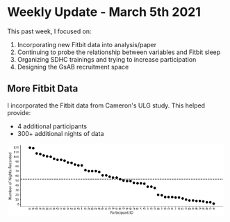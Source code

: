 # Weekly Update - March 5th 2021
This past week, I focused on:
1. Incorporating new Fitbit data into analysis/paper
2. Continuing to probe the relationship between variables and Fitbit sleep
3. Organizing SDHC trainings and trying to increase participation
4. Designing the GsAB recruitment space

## More Fitbit Data
I incorporated the Fitbit data from Cameron's ULG study. This helped provide:
* 4 additional participants
* 300+ additional nights of data

<img src=https://github.com/intelligent-environments-lab/utx000/blob/master/reports/figures/fitbit_summary/fitbit-number_nights_recorded-ux_s20.png width=500>
